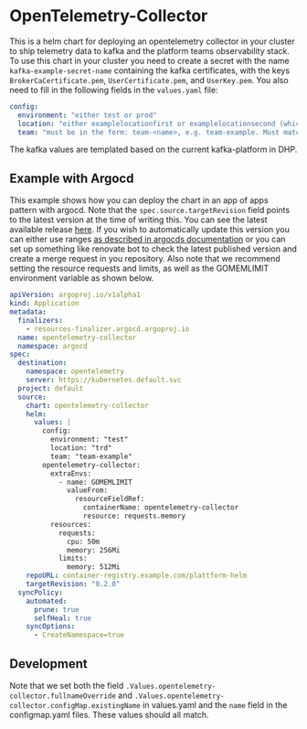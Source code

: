 # OpenTelemetry-Collector

This is a helm chart for deploying an opentelemetry collector in your cluster to ship telemetry data to kafka and the platform teams observability stack. To use this chart in your cluster you need to create a secret with the name `kafka-example-secret-name` containing the kafka certificates, with the keys `BrokerCaCertificate.pem`, `UserCertificate.pem`, and `UserKey.pem`. You also need to fill in the following fields in the `values.yaml` file:

```yaml
config:
  environment: "either test or prod"
  location: "either examplelocationfirst or examplelocationsecond (which data center is your cluster located in?)"
  team: "must be in the form: team-<name>, e.g. team-example. Must match the topic in kafka"
```

The kafka values are templated based on the current kafka-platform in DHP.

## Example with Argocd

This example shows how you can deploy the chart in an app of apps pattern with argocd. Note that the `spec.source.targetRevision` field points to the latest version at the time of writing this. You can see the latest available release [here](https://example.com). If you wish to automatically update this version you can either use ranges [as described in argocds documentation](https://argo-cd.readthedocs.io/en/stable/user-guide/tracking_strategies/#helm) or you can set up something like renovate bot to check the latest published version and create a merge request in you repository. Also note that we recommend setting the resource requests and limits, as well as the GOMEMLIMIT environment variable as shown below.

```yaml
apiVersion: argoproj.io/v1alpha1
kind: Application
metadata:
  finalizers:
    - resources-finalizer.argocd.argoproj.io
  name: opentelemetry-collector
  namespace: argocd
spec:
  destination:
    namespace: opentelemetry
    server: https://kubernetes.default.svc
  project: default
  source:
    chart: opentelemetry-collector
    helm:
      values: |
        config:
          environment: "test"
          location: "trd"
          team: "team-example"
        opentelemetry-collector:
          extraEnvs:
            - name: GOMEMLIMIT
              valueFrom:
                resourceFieldRef:
                  containerName: opentelemetry-collector
                  resource: requests.memory
          resources:
            requests:
              cpu: 50m
              memory: 256Mi
            limits:
              memory: 512Mi
    repoURL: container-registry.example.com/plattform-helm
    targetRevision: "0.2.0"
  syncPolicy:
    automated:
      prune: true
      selfHeal: true
    syncOptions:
      - CreateNamespace=true
```

## Development

Note that we set both the field `.Values.opentelemetry-collector.fullnameOverride` and `.Values.opentelemetry-collector.configMap.existingName` in values.yaml and the `name` field in the configmap.yaml files. These values should all match.
